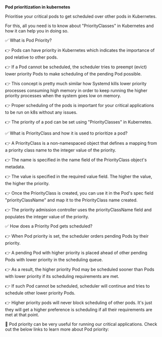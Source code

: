 **Pod prioritization in kubernetes**

Prioritise your critical pods to get scheduled over other pods in Kubernetes.

For this, all you need is to know about "PriorityClasses" in Kubernetes and how it can help you in doing so.

✅ What is Pod Priority?

👉 Pods can have priority in Kubernetes which indicates the importance of pod relative to other pods.

👉 If a Pod cannot be scheduled, the scheduler tries to preempt (evict) lower priority Pods to make scheduling of the pending Pod possible.

👉 This concept is pretty much similar how Systemd kills lower priority processes consuming high memory in order to keep running the higher priority processes when the system goes low on memory.

👉 Proper scheduling of the pods is important for your critical applications to be run on k8s without any issues.

👉 The priority of a pod can be set using "PriorityClasses" in Kubernetes.

✅ What is PriorityClass and how it is used to prioritize a pod?

👉 A PriorityClass is a non-namespaced object that defines a mapping from a priority class name to the integer value of the priority.

👉 The name is specified in the name field of the PriorityClass object's metadata. 

👉 The value is specified in the required value field. The higher the value, the higher the priority. 

👉 Once the PriorityClass is created, you can use it in the Pod's spec field "priorityClassName" and map it to the PriorityClass name created.

👉 The priority admission controller uses the priorityClassName field and populates the integer value of the priority.

✅ How does a Priority Pod gets scheduled?

👉 When Pod priority is set, the scheduler orders pending Pods by their priority.

👉 A pending Pod with higher priority is placed ahead of other pending Pods with lower priority in the scheduling queue.

👉 As a result, the higher priority Pod may be scheduled sooner than Pods with lower priority if its scheduling requirements are met.

👉 If such Pod cannot be scheduled, scheduler will continue and tries to schedule other lower priority Pods.

👉 Higher priority pods will never block scheduling of other pods. It's just they will get a higher preference is scheduling if all their requirements are met at that point.

🔖 Pod priority can be very useful for running our critical applications. Check out the below links to learn more about Pod priority:
